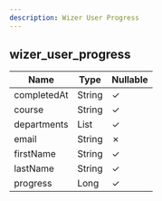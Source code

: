 ```yaml
---
description: Wizer User Progress
---
```

wizer_user_progress
-------------------

| **Name**    | **Type**     | **Nullable** |
| ----------- | ------------ | ------------ |
| completedAt | String       | &check;      |
| course      | String       | &check;      |
| departments | List<String> | &check;      |
| email       | String       | &cross;      |
| firstName   | String       | &check;      |
| lastName    | String       | &check;      |
| progress    | Long         | &check;      |
